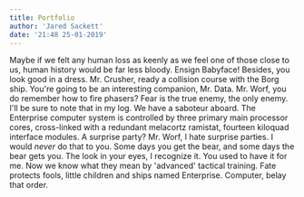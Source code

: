 ```yaml
---
title: Portfolio
author: 'Jared Sackett'
date: '21:48 25-01-2019'
---
```


Maybe if we felt any human loss as keenly as we feel one of those close to us, human history would be far less bloody. Ensign Babyface! Besides, you look good in a dress. Mr. Crusher, ready a collision course with the Borg ship. You're going to be an interesting companion, Mr. Data. Mr. Worf, you do remember how to fire phasers? Fear is the true enemy, the only enemy. I'll be sure to note that in my log. We have a saboteur aboard. The Enterprise computer system is controlled by three primary main processor cores, cross-linked with a redundant melacortz ramistat, fourteen kiloquad interface modules. A surprise party? Mr. Worf, I hate surprise parties. I would *never* do that to you. Some days you get the bear, and some days the bear gets you. The look in your eyes, I recognize it. You used to have it for me. Now we know what they mean by 'advanced' tactical training. Fate protects fools, little children and ships named Enterprise. Computer, belay that order.